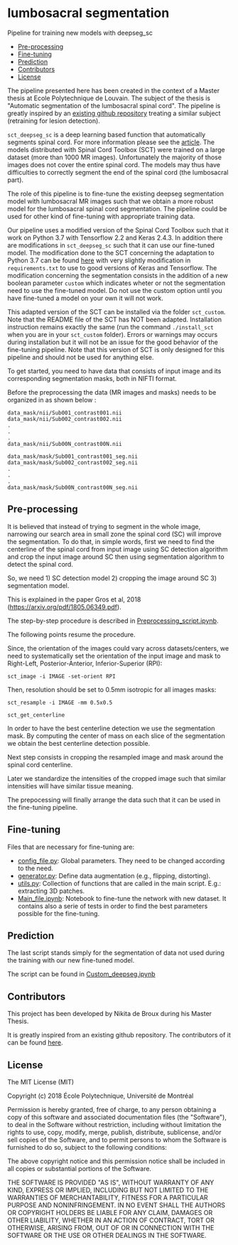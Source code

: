 # lumbosacral segmentation
Pipeline for training new models with deepseg_sc

- [Pre-processing](#pre-processing)
- [Fine-tuning](#fine-tuning)
- [Prediction](#prediction)
- [Contributors](#contributors)
- [License](#license)

The pipeline presented here has been created in the context of a Master thesis at Ecole Polytechnique de Louvain. The subject of the thesis is "Automatic segmentation of the lumbosacral spinal cord". The pipeline is greatly inspired by an [existing github repository](https://github.com/sct-pipeline/deepseg-training) treating a similar subject (retraining for lesion detection). 

`sct_deepseg_sc` is a deep learning based function that automatically segments spinal cord. For more information please see the [article](https://arxiv.org/pdf/1805.06349.pdf). The models distributed with Spinal Cord Toolbox (SCT) were trained on a large dataset (more than 1000 MR images). Unfortunately the majority of those images does not cover the entire spinal cord. The models may thus have difficulties to correctly segment the end of the spinal cord (the lumbosacral part).

The role of this pipeline is to fine-tune the existing deepseg segmentation model with lumbosacral MR images such that we obtain a more robust model for the lumbosacral spinal cord segmentation. The pipeline could be used for other kind of fine-tuning with appropriate training data.

Our pipeline uses a modified version of the Spinal Cord Toolbox such that it work on Python 3.7 with Tensorflow 2.2 and Keras 2.4.3. In addition there are modifications in `sct_deepseg_sc` such that it can use our fine-tuned model. The modification done to the SCT concerning the adaptation to Python 3.7 can be found [here](https://github.com/spinalcordtoolbox/spinalcordtoolbox/pull/3361/files) with very slightly modification in `requirements.txt` to use to good versions of Keras and Tensorflow.
The modification concerning the segmentation consists in the addition of a new boolean parameter `custom` which indicates wheter or not the segmentation need to use the fine-tuned model. Do not use the custom option until you have fine-tuned a model on your own it will not work.

This adapted version of the SCT can be installed via the folder `sct_custom`. Note that the README file of the SCT has NOT been adapted. Installation instruction remains exactly the same (run the command `./install_sct` when you are in your `sct_custom` folder). Errors or warnings may occurs  during installation but it will not be an issue for the good behavior of the fine-tuning pipeline. Note that this version of SCT is only designed for this pipeline and should not be used for anything else. 

To get started, you need to have data that consists of input image and its corresponding segmentation masks, both in NIFTI format.

Before the preprocessing the data (MR images and masks) needs to be organized in as shown below :

~~~
data_mask/nii/Sub001_contrast001.nii
data_mask/nii/Sub002_contrast002.nii
.
.
.
data_mask/nii/Sub00N_contrast00N.nii

data_mask/mask/Sub001_contrast001_seg.nii
data_mask/mask/Sub002_contrast002_seg.nii
.
.
.
data_mask/mask/Sub00N_contrast00N_seg.nii

~~~


## Pre-processing

It is believed that instead of trying to segment in the whole image, narrowing our search area in small zone the spinal cord (SC) will improve the segmentation. To do that, in simple words, first we need to find the centerline of the spinal cord from input image using SC detection algorithm and crop the input image around SC then using segmentation algorithm to detect the spinal cord.

So, we need 1) SC detection model 2) cropping the image around SC 3) segmentation model.

This is explained in the paper Gros et al, 2018 (https://arxiv.org/pdf/1805.06349.pdf).

The step-by-step procedure is described in [Preprocessing_script.ipynb](https://github.com/nidebroux/lumbosacral_segmentation/tree/master/scripts/Preprocessing_script.ipynb).

The following points resume the procedure.

Since, the orientation of the images could vary across datasets/centers, we need to systematically set the orientation of the input image and mask to Right-Left, Posterior-Anterior, Inferior-Superior (RPI):

~~~
sct_image -i IMAGE -set-orient RPI
~~~

Then, resolution should be set to 0.5mm isotropic for all images masks:
~~~
sct_resample -i IMAGE -mm 0.5x0.5
~~~

~~~
sct_get_centerline
~~~
In order to have the best centerline detection we use the segmentation mask. By computing the center of mass on each slice of the segmentation we obtain the best centerline detection possible.

Next step consists in cropping the resampled image and mask around the spinal cord centerline.


Later we standardize the intensities of the cropped image such that similar intensities will have similar tissue meaning.


The prepocessing will finally arrange the data such that it can be used in the fine-tuning pipeline.

## Fine-tuning
Files that are necessary for fine-tuning are:
- [config_file.py](https://github.com/nidebroux/lumbosacral_segmentation/tree/master/scripts/config_file.py): Global parameters. They need to be changed according to the need.
- [generator.py](https://github.com/nidebroux/lumbosacral_segmentation/tree/master/scripts/generator.py): Define data augmentation (e.g., flipping, distorting).
- [utils.py](https://github.com/nidebroux/lumbosacral_segmentation/tree/master/scripts/utils.py): Collection of functions that are called in the main script. E.g.: extracting 3D patches.
- [Main_file.ipynb](https://github.com/nidebroux/lumbosacral_segmentation/tree/master/scripts/Main_file.ipynb): Notebook to fine-tune the network with new dataset. It contains also a serie of tests in order to find the best parameters possible for the fine-tuning.


## Prediction

The last script stands simply for the segmentation of data not used during the training with our new fine-tuned model.

The script can be found in [Custom_deepseg.ipynb](https://github.com/nidebroux/lumbosacral_segmentation/tree/master/scripts/Custom_deepseg.ipynb)

## Contributors
This project has been developed by Nikita de Broux during his Master Thesis.

It is greatly inspired from an existing github repository. The contributors of it can be found [here](https://github.com/sct-pipeline/deepseg-training/graphs/contributors).



## License

The MIT License (MIT)

Copyright (c) 2018 École Polytechnique, Université de Montréal

Permission is hereby granted, free of charge, to any person obtaining a copy
of this software and associated documentation files (the "Software"), to deal
in the Software without restriction, including without limitation the rights
to use, copy, modify, merge, publish, distribute, sublicense, and/or sell
copies of the Software, and to permit persons to whom the Software is
furnished to do so, subject to the following conditions:

The above copyright notice and this permission notice shall be included in all
copies or substantial portions of the Software.

THE SOFTWARE IS PROVIDED "AS IS", WITHOUT WARRANTY OF ANY KIND, EXPRESS OR
IMPLIED, INCLUDING BUT NOT LIMITED TO THE WARRANTIES OF MERCHANTABILITY,
FITNESS FOR A PARTICULAR PURPOSE AND NONINFRINGEMENT. IN NO EVENT SHALL THE
AUTHORS OR COPYRIGHT HOLDERS BE LIABLE FOR ANY CLAIM, DAMAGES OR OTHER
LIABILITY, WHETHER IN AN ACTION OF CONTRACT, TORT OR OTHERWISE, ARISING FROM,
OUT OF OR IN CONNECTION WITH THE SOFTWARE OR THE USE OR OTHER DEALINGS IN THE
SOFTWARE.

